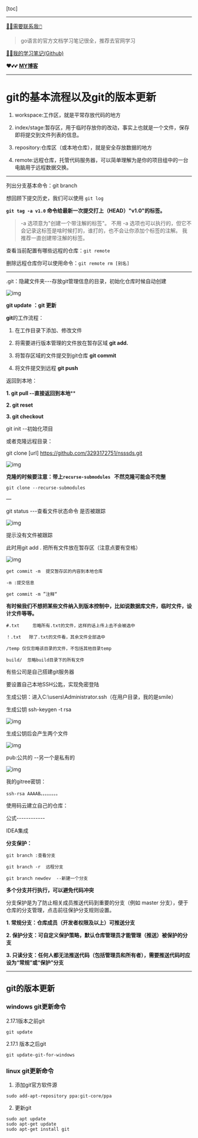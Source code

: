 [toc]

---

[😶‍🌫️需要联系我🖱️](xxw@nsddd.top)

>   go语言的官方文档学习笔记很全，推荐去官网学习

[😶‍🌫️我的学习笔记(Github)](https://github.com/3293172751/CS_COURSE)

❤️💕💕 **[MY博客](https://nsddd.top)**

---

# git的基本流程以及git的版本更新

1. workspace:工作区，就是平常存放代码的地方

2. index/stage:暂存区，用于临时存放你的改动，事实上也就是一个文件，保存即将提交到文件列表的信息。

3. repository:仓库区（或本地仓库），就是安全存放数据的地方

4. remote:远程仓库，托管代码服务器，可以简单理解为是你的项目组中的一台电脑用于远程数据交换。

---

列出分支基本命令：git branch

想回顾下提交历史，我们可以使用 `git log`

 **`git tag -a v1.0` 命令给最新一次提交打上（HEAD）"v1.0"的标签。**

>  -a 选项意为"创建一个带注解的标签"。 不用 -a 选项也可以执行的，但它不会记录这标签是啥时候打的，谁打的，也不会让你添加个标签的注解。 我推荐一直创建带注解的标签。

查看当前配置有哪些远程的仓库：`git remote`

删除远程仓库你可以使用命令：`git remote rm [别名]`

---

.git：隐藏文件夹---存放git管理信息的目录，初始化仓库时候自动创建

![img](https://s2.loli.net/2022/03/24/9CwcO75zgjB8YdM.jpg)

**git update** **：git 更新**

**git**的工作流程：

1. 在工作目录下添加、修改文件

2. 将需要进行版本管理的文件放在暂存区域 **git add.**

3. 将暂存区域的文件提交到git仓库  **git commit**

4. 将文件提交到远程   **git push**

 

返回到本地：

**1.  git pull  --直接返回到本地****

**2.  git reset**

**3.  git checkout**

 

git init  --初始化项目

或者克隆远程目录：

git clone [url] https://github.com/3293172751/nsssds.git

![img](https://s2.loli.net/2022/03/24/ms8EIdiNwqnArWV.jpg)

 **克隆的时候要注意：带上`recurse-submodules `  不然克隆可能会不完整**

```
git clone --recurse-submodules
```

—

git status ---查看文件状态命令 是否被跟踪

![img](https://s2.loli.net/2022/03/24/eQbSfIas21XURn5.jpg)

 

提示没有文件被跟踪

此时用git add .  把所有文件放在暂存区（注意点要有空格）

![img](https://s2.loli.net/2022/03/24/YOKzcCA3hkVRNQ8.jpg)

 

```
get commit -m  提交暂存区的内容到本地仓库

-m :提交信息

get commit -m ”注释“
```

**有时候我们不想把某些文件纳入到版本控制中，比如说数据库文件，临时文件，设计文件等等。**

```
#.txt     忽略所有.txt的文件，这样的话上传上去不会被选中

！.txt   除了.txt的文件看，其余文件全部选中

/temp 仅仅忽略该目录的文件，不包括其他目录temp

build/  忽略build目录下的所有文件
```

有些公司是自己搭建git服务器

要设置自己本地SSH公匙，实现免密登陆

生成公钥：进入C:\users\Administrator\.ssh（在用户目录，我的是smile）

生成公钥  ssh-keygen -t rsa

![img](https://s2.loli.net/2022/03/24/9pTtirjXes1M2BH.jpg)

 

生成公钥后会产生两个文件

![img](https://s2.loli.net/2022/03/24/PRnrGWz1es4gMNq.jpg)

 

pub:公共的  --另一个是私有的

![img](https://s2.loli.net/2022/03/24/EbS9XgJQaV7d4lN.jpg)

我的gitree密钥：

```
ssh-rsa AAAAB。。。。。。。。 
```

使用码云建立自己的仓库：

公式------------

IDEA集成



**分支保护：**

```
git branch :查看分支

git branch -r  远程分支

git branch newdev  --新建一个分支
```

**多个分支并行执行，可以避免代码冲突**

 分支保护是为了防止相关成员推送代码到重要的分支（例如 master 分支），便于仓库的分支管理，点击前往保护分支规则设置。

 

**1.  常规分支：仓库成员（开发者权限及以上）可推送分支**

**2.  保护分支：可自定义保护策略，默认仓库管理员才能管理（推送）被保护的分支**

**3.  只读分支：任何人都无法推送代码（包括管理员和所有者），需要推送代码时应设为“常规”或“保护”分支**

****



## git的版本更新

### windows git更新命令

2.17.1版本之前git

```
git update
```

2.17.1 版本之后git

```
git update-git-for-windows
```

### linux git更新命令

1. 添加git官方软件源

```
sudo add-apt-repository ppa:git-core/ppa
```



2. 更新git

```
sudo apt update
sudo apt-get update
sudo apt-get install git
```
